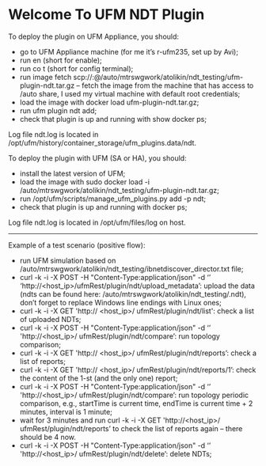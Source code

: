 # Welcome To UFM NDT Plugin

To deploy the plugin on UFM Appliance, you should:
-	go to UFM Appliance machine (for me it’s r-ufm235, set up by Avi);
-	run en (short for enable);
-	run co t (short for config terminal);
-	run image fetch scp://<user>:<password>@<host>/auto/mtrswgwork/atolikin/ndt_testing/ufm-plugin-ndt.tar.gz – fetch the image from the machine that has access to /auto share, I used my virtual machine with default root credentials;
-	load the image with docker load ufm-plugin-ndt.tar.gz;
-	run ufm plugin ndt add;
-	check that plugin is up and running with show docker ps;

Log file ndt.log is located in /opt/ufm/history/container_storage/ufm_plugins.data/ndt.


To deploy the plugin with UFM (SA or HA), you should:
-	install the latest version of UFM;
-	load the image with sudo docker load -i /auto/mtrswgwork/atolikin/ndt_testing/ufm-plugin-ndt.tar.gz;
-	run /opt/ufm/scripts/manage_ufm_plugins.py add -p ndt;
-	check that plugin is up and running with docker ps;

Log file ndt.log is located in /opt/ufm/files/log on host.

-----------------------------------------------------------------------------------------------------------
  
Example of a test scenario (positive flow):
-	run UFM simulation based on /auto/mtrswgwork/atolikin/ndt_testing/ibnetdiscover_director.txt file;
-	curl -k -i -X POST -H "Content-Type:application/json" -d ‘<request>’ ‘http://<host_ip>/ufmRest<V2><V3>/plugin/ndt/upload_metadata’: upload the data (ndts can be found here: /auto/mtrswgwork/atolikin/ndt_testing/<name>.ndt), don’t forget to replace Windows line endings with Linux ones;
-	curl -k -i -X GET 'http:// <host_ip>/ ufmRest<V2><V3>/plugin/ndt/list': check a list of uploaded NDTs;
-	curl -k -i -X POST -H "Content-Type:application/json" -d ‘’ 'http://<host_ip>/ ufmRest<V2><V3>/plugin/ndt/compare’: run topology comparison;
-	curl -k -i -X GET 'http:// <host_ip>/ ufmRest<V2><V3>/plugin/ndt/reports’: check a list of reports;
-	curl -k -i -X GET 'http:// <host_ip>/ ufmRest<V2><V3>/plugin/ndt/reports/1’: check the content of the 1-st (and the only one) report;
-	curl -k -i -X POST -H "Content-Type:application/json" -d ‘<request>’ 'http://<host_ip>/ ufmRest<V2><V3>/plugin/ndt/compare’: run topology periodic comparison, e.g., startTime is current time, endTime is current time + 2 minutes, interval is 1 minute;
-	wait for 3 minutes and run curl -k -i -X GET 'http://<host_ip>/ ufmRest<V2><V3>/plugin/ndt/reports’ to check the list of reports again – there should be 4 now.
-	curl -k -i -X POST -H "Content-Type:application/json" -d ‘’ 'http://<host_ip>/ ufmRest<V2><V3>/plugin/ndt/delete’: delete NDTs;
